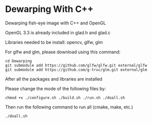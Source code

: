 # Dewarping With C++

Dewarping fish-eye image with C++ and OpenGL

OpenGL 3.3 is already included in glad.h and glad.c

Libraries needed to be install: opencv, glfw, glm

For glfw and glm, please download using this command:


```
cd Dewarping
git submodule add https://github.com/glfw/glfw.git external/glfw
git submodule add https://github.com/g-truc/glm.git external/glm
```

After all the packages and libraries are installed

Please change the mode of the following files by:

```
chmod +x ./configure.sh ./build.sh ./run.sh ./doall.sh
```

Then run the following command to run all (cmake, make, etc.)
```
./doall.sh
```